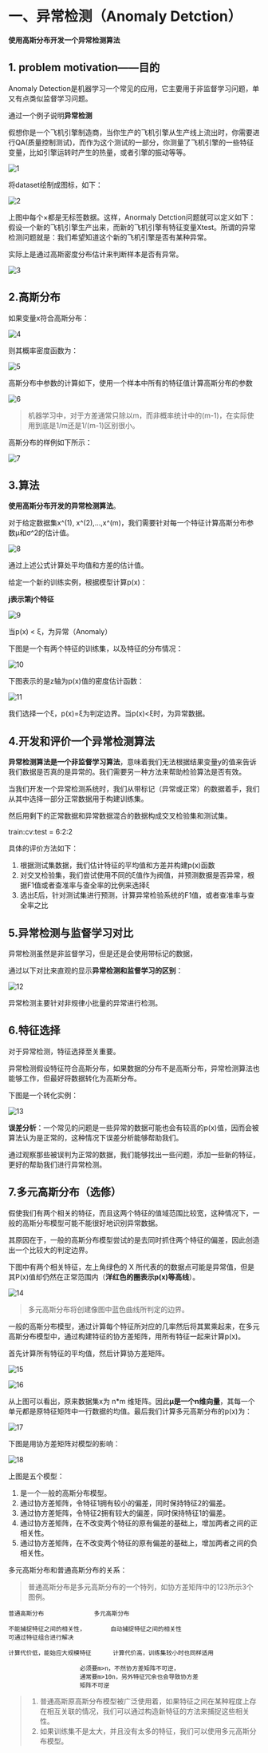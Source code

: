 # 一、异常检测（Anomaly Detction）

**使用高斯分布开发一个异常检测算法**

## 1. problem motivation——目的

Anomaly Detection是机器学习一个常见的应用，它主要用于非监督学习问题，单又有点类似监督学习问题。

通过一个例子说明**异常检测**

假想你是一个飞机引擎制造商，当你生产的飞机引擎从生产线上流出时，你需要进行QA(质量控制测试)，而作为这个测试的一部分，你测量了飞机引擎的一些特征变量，比如引擎运转时产生的热量，或者引擎的振动等等。

![1](img/1.jpg)

将dataset绘制成图标，如下：

![2](img/2.jpg)

上图中每个×都是无标签数据。这样，Anormaly Detction问题就可以定义如下：假设一个新的飞机引擎生产出来，而新的飞机引擎有特征变量Xtest。所谓的异常检测问题就是：我们希望知道这个新的飞机引擎是否有某种异常。

实际上是通过高斯密度分布估计来判断样本是否有异常。

![3](img/3.png)

## 2.高斯分布

如果变量x符合高斯分布：

![4](img/4.png)

则其概率密度函数为：

![5](img/5.png)

高斯分布中参数的计算如下，使用一个样本中所有的特征值计算高斯分布的参数

![6](img/6.png)

> 机器学习中，对于方差通常只除以m，而非概率统计中的(m-1)，在实际使用到底是1/m还是1/(m-1)区别很小。

高斯分布的样例如下所示：

![7](img/7.png)

## 3.算法

**使用高斯分布开发的异常检测算法**。

对于给定数据集x^(1), x^(2),...,x^(m)，我们需要针对每一个特征计算高斯分布参数μ和σ^2的估计值。

![8](img/8.png)

通过上述公式计算处平均值和方差的估计值。

给定一个新的训练实例，根据模型计算p(x)：

**j表示第j个特征**

![9](img/9.png)

当p(x) < ξ，为异常（Anomaly）

下图是一个有两个特征的训练集，以及特征的分布情况：

![10](img/10.png)

下图表示的是z轴为p(x)值的密度估计函数：

![11](img/11.jpg)

我们选择一个ξ，p(x)=ξ为判定边界。当p(x)<ξ时，为异常数据。

## 4.开发和评价一个异常检测算法

**异常检测算法是一个非监督学习算法**，意味着我们无法根据结果变量y的值来告诉我们数据是否真的是异常的。我们需要另一种方法来帮助检验算法是否有效。

当我们开发一个异常检测系统时，我们从带标记（异常或正常）的数据着手，我们从其中选择一部分正常数据用于构建训练集。

然后用剩下的正常数据和异常数据混合的数据构成交叉检验集和测试集。

train:cv:test = 6:2:2

具体的评价方法如下：

1. 根据测试集数据，我们估计特征的平均值和方差并构建p(x)函数
2. 对交叉检验集，我们尝试使用不同的ξ值作为阀值，并预测数据是否异常，根据F1值或者查准率与查全率的比例来选择ξ
3. 选出ξ后，针对测试集进行预测，计算异常检验系统的F1值，或者查准率与查全率之比

## 5.异常检测与监督学习对比

异常检测虽然是非监督学习，但是还是会使用带标记的数据，

通过以下对比来直观的显示**异常检测和监督学习的区别**：

![12](img/12.png)

异常检测主要针对非规律小批量的异常进行检测。

## 6.特征选择

对于异常检测，特征选择至关重要。

异常检测假设特征符合高斯分布，如果数据的分布不是高斯分布，异常检测算法也能够工作，但最好将数据转化为高斯分布。

下图是一个转化实例：

![13](img/13.jpg)

**误差分析**：一个常见的问题是一些异常的数据可能也会有较高的p(x)值，因而会被算法认为是正常的，这种情况下误差分析能够帮助我们。

通过观察那些被误判为正常的数据，我们能够找出一些问题，添加一些新的特征，更好的帮助我们进行异常检测。

## 7.多元高斯分布（选修）

假使我们有两个相关的特征，而且这两个特征的值域范围比较宽，这种情况下，一般的高斯分布模型可能不能很好地识别异常数据。

其原因在于，一般的高斯分布模型尝试的是去同时抓住两个特征的偏差，因此创造出一个比较大的判定边界。

下图中有两个相关特征，左上角绿色的 X 所代表的的数据点可能是异常值，但是其P(x)值却仍然在正常范围内（**洋红色的圈表示p(x)等高线**）。

![14](img/14.jpg)

> 多元高斯分布将创建像图中蓝色曲线所判定的边界。

一般的高斯分布模型，通过计算每个特征所对应的几率然后将其累乘起来，在多元高斯分布模型中，通过构建特征的协方差矩阵，用所有特征一起来计算p(x)。

首先计算所有特征的平均值，然后计算协方差矩阵。

![15](img/15.png)

![16](img/16.png)

从上图可以看出，原来数据集x为 n\*m 维矩阵。因此**μ是一个n维向量**，其每一个单元都是原特征矩阵中一行数据的均值。最后我们计算多元高斯分布的p(x)为：

![17](img/17.png)

下图是用协方差矩阵对模型的影响：

![18](img/18.jpg)

上图是五个模型：
1. 是一个一般的高斯分布模型。
2. 通过协方差矩阵，令特征1拥有较小的偏差，同时保持特征2的偏差。
3. 通过协方差矩阵，令特征2拥有较大的偏差，同时保持特征1的偏差。
4. 通过协方差矩阵，在不改变两个特征的原有偏差的基础上，增加两者之间的正相关性。
5. 通过协方差矩阵，在不改变两个特征的原有偏差的基础上，增加两者之间的负相关性。

多元高斯分布和普通高斯分布的关系：

> 普通高斯分布是多元高斯分布的一个特列，如协方差矩阵中的123所示3个图例。

```
普通高斯分布				多元高斯分布

不能捕捉特征之间的相关性，		自动捕捉特征之间的相关性
可通过特征组合进行解决

计算代价低，能始应大规模特征		计算代价高，训练集较小时也同样适用

					必须要m>n，不然协方差矩阵不可逆，
					通常要m>10n，另外特征冗余也会导致协方差
					矩阵不可逆
```

> 1. 普通高斯原高斯分布模型被广泛使用着，如果特征之间在某种程度上存在相互关联的情况，我们可以通过构造新特征的方法来捕捉这些相关性。
> 2. 如果训练集不是太大，并且没有太多的特征，我们可以使用多元高斯分布模型。
